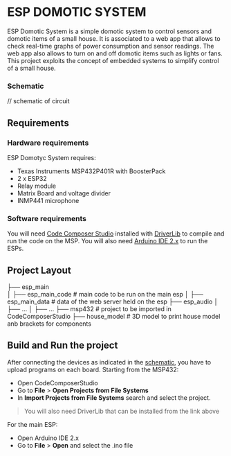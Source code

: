 # ESP DOMOTIC SYSTEM
ESP Domotic System is a simple domotic system to control sensors and domotic items of a small house. It is associated to a web app that allows to check real-time graphs of power consumption and sensor readings. The web app also allows to turn on and off domotic items such as lights or fans. This project exploits the concept of embedded systems to simplify control of a small house.
### Schematic

 // schematic of circuit

 ## Requirements 

 ### Hardware requirements
 ESP Domotyc System requires:
 * Texas Instruments MSP432P401R with BoosterPack
 * 2 x ESP32
 * Relay module
 * Matrix Board and voltage divider
 * INMP441 microphone

### Software requirements
You will need [Code Composer Studio](https://www.ti.com/tool/CCSTUDIO) installed with [DriverLib](https://www.ti.com/tool/MSPDRIVERLIB) to compile and run the code on the MSP. You will also need [Arduino IDE 2.x](https://www.arduino.cc/en/software) to run the ESPs. 

## Project Layout

├── esp_main                
│   ├── esp_main_code        # main code to be run on the main esp
│   ├── esp_main_data        # data of the web server held on the esp
├── esp_audio
│   ├── ...
│   ├── ...
├── msp432                   # project to be imported in CodeComposerStudio
├── house_model              # 3D model to print house model anb brackets for components 

## Build and Run the project

After connecting the devices as indicated in the [schematic](#schematic), you have to upload programs on each board.
Starting from the MSP432:
* Open CodeComposerStudio
* Go to **File** > **Open Projects from File Systems**
* In **Import Projects from File Systems** search and select the project.
  
> You will also need DriverLib that can be installed from the link above

For the main ESP: 
* Open Arduino IDE 2.x
* Go to **File** > **Open** and select the .ino file


